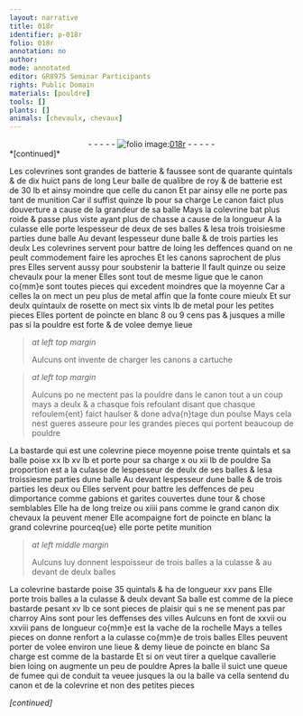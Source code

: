 ```yaml
---
layout: narrative
title: 018r
identifier: p-018r
folio: 018r
annotation: no
author:
mode: annotated
editor: GR8975 Seminar Participants
rights: Public Domain
materials: [pouldre]
tools: []
plants: []
animals: [chevaulx, chevaux]
---
```


<div class="folio" align="center">- - - - - <a href="http://gallica.bnf.fr/ark:/12148/btv1b10500001g/f41.image" target="_blank"><img src="https://cu-mkp.github.io/2017-workshop-edition/assets/photo-icon.png" alt="folio image: " style="display:inline-block; margin-bottom:-3px;"/>018r</a> - - - - - </div>   
*[continued]*
  
 Les colevrines sont grandes de batterie & faussee sont de quarante quintals & de dix huict pans de long Leur balle de qualibre de roy & de batterie est de 30 lb et ainsy moindre que celle du canon Et par ainsy elle ne porte pas tant de munition Car il suffist quinze lb pour sa charge Le canon faict plus douverture a cause de la grandeur de sa balle Mays la colevrine bat plus roide & passe plus viste ayant plus de chasse a cause de la longueur A la culasse elle porte lespesseur de deux de ses balles & lesa trois troisiesme parties dune balle Au devant lespesseur dune balle & de trois parties les deulx Les colevrines servent pour battre de loing les deffences quand on ne peult commodement faire les aproches Et les canons saprochent de plus pres Elles servent aussy pour soubstenir la batterie Il fault quinze ou seize <span class="al">chevaulx</span> pour la mener Elles sont tout de mesme ligue que le canon co{mm}e sont toutes pieces qui excedent moindres que la moyenne Car a celles la on mect un peu plus de metal affin que la fonte coure mieulx Et sur deulx quintaulx de rosette on mect six vints lb de metal pour les petites pieces Elles portent de poincte en blanc 8 ou 9 cens pas & jusques a mille pas si la <span class="m">pouldre</span> est forte & de volee demye lieue
 
> *at left top margin*
> 
>   Aulcuns ont invente de charger les canons a cartuche
 
> *at left top margin*
> 
>   Aulcuns po ne mectent pas la <span class="m">pouldre</span> dans le canon tout a un coup mays a deulx & a chasque fois refoulant disant que chasque refoulem{ent} faict haulser & done adva{n}tage dun <span class="ms">poulse</span> Mays cela nest gueres asseure pour les grandes pieces qui portent beaucoup de <span class="m">pouldre</span>
 
 La bastarde qui est une colevrine piece moyenne poise trente quintals et sa balle poise xx lb xv lb et porte pour sa charge x ou xii lb de <span class="m">pouldre</span> Sa proportion est a la culasse de lespesseur de deulx de ses balles & lesa troissiesme parties dune balle Au devant lespesseur dune balle & de trois parties les deux ou Elles servent pour battre les deffences de peu dimportance comme gabions et garites couvertes dune tour & chose semblables Elle ha de long treize ou xiiii pans comme le grand canon dix <span class="al">chevaux</span> la peuvent mener Elle acompaigne fort de poincte en blanc la grand colevrine pourceq{ue} elle porte petite munition
 
> *at left middle margin*
> 
>   Aulcuns luy donnent lespoisseur de trois balles a la culasse & au devant de deulx balles
 
 La colevrine bastarde poise 35 quintals & ha de longueur xxv pans Elle porte trois balles a la culasse & deulx devant Sa balle est comme de la piece bastarde pesant xv lb ce sont pieces de plaisir qui s ne se menent pas par charroy Ains sont pour les deffenses des villes Aulcuns en font de xxvii ou xxviii pans de longueur co{mm}e est la vache de <span class="pl">la rochelle</span> Mays a telles pieces on donne renfort a la culasse co{mm}e de trois balles Elles peuvent porter de volee environ une lieue & demy lieue de poincte en blanc Sa charge est comme de la bastarde Et si on veut tirer a quelque <span class="pro">cavallerie</span> bien loing on augmente un peu de <span class="m">pouldre</span> Apres la balle il suict une queue de fumee qui de conduit ta veuee jusques la ou la balle va cella sentend du canon et de la colevrine et non des petites pieces
 
*[continued]*
 